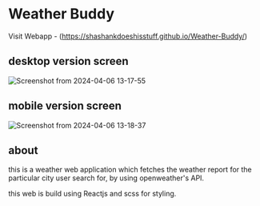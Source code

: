 # Weather Buddy
Visit Webapp - (https://shashankdoeshisstuff.github.io/Weather-Buddy/)

## desktop version screen
![Screenshot from 2024-04-06 13-17-55](https://github.com/shashankdoeshisstuff/Weather-Buddy/assets/69541174/23c4d3fb-b0ca-4e43-b4b2-d7cd519729e9)

## mobile version screen
![Screenshot from 2024-04-06 13-18-37](https://github.com/shashankdoeshisstuff/Weather-Buddy/assets/69541174/7863712d-7a17-4cb9-aea4-38b041af1294)

## about
this is a weather web application which fetches the weather report for the particular city user search for, by using openweather's API.

this web is build using Reactjs and scss for styling.
